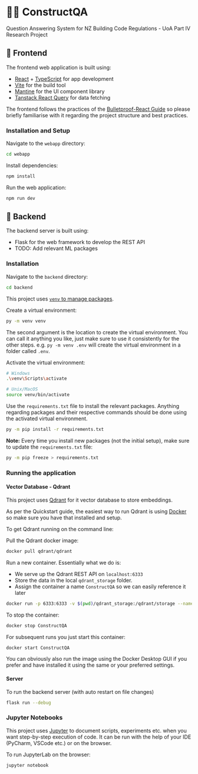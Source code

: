 # 👷‍♂️ ConstructQA

Question Answering System for NZ Building Code Regulations - UoA Part IV Research Project

## 🎨 Frontend 

The frontend web application is built using:
- [React](https://react.dev/) + [TypeScript](https://www.typescriptlang.org/docs/handbook/react.html) for app development
- [Vite](https://vitejs.dev/) for the build tool
- [Mantine](https://mantine.dev/) for the UI component library
- [Tanstack React Query](https://tanstack.com/query/latest/docs/react/overview) for data fetching

The frontend follows the practices of the [Bulletproof-React Guide](https://github.com/alan2207/bulletproof-react/tree/master)
so please briefly familiarise with it regarding the project structure and best practices.

### Installation and Setup

Navigate to the `webapp` directory:

```bash
cd webapp
```

Install dependencies:

```bash
npm install
```

Run the web application:
```bash
npm run dev
```

## 🔢 Backend

The backend server is built using:
- Flask for the web framework to develop the REST API
- TODO: Add relevant ML packages

### Installation

Navigate to the `backend` directory:

```bash
cd backend
```

This project uses [`venv` to manage packages](https://packaging.python.org/en/latest/guides/installing-using-pip-and-virtual-environments/#creating-a-virtual-environment).

Create a virtual environment:

```bash
py -m venv venv
```
The second argument is the location to create the virtual environment. You can call it anything you like, just make sure
to use it consistently for the other steps. e.g. `py -m venv .env` will create the virtual environment in a folder called `.env`.

Activate the virtual environment:

```bash
# Windows
.\venv\Scripts\activate

# Unix/MacOS
source venv/bin/activate
```

Use the `requirements.txt` file to install the relevant packages. Anything regarding packages and their respective commands  should be done using the activated virtual environment.
```bash
py -m pip install -r requirements.txt
```

**Note:** Every time you install new packages (not the initial setup), make sure to update the `requirements.txt` file:

```bash
py -m pip freeze > requirements.txt
```

### Running the application

#### Vector Database - Qdrant

This project uses [Qdrant](https://qdrant.tech/) for it vector database to store embeddings. 

As per the Quickstart guide, the easiest way to run Qdrant is using [Docker](https://docs.docker.com/get-docker/) so make
sure you have that installed and setup.

To get Qdrant running on the command line:

Pull the Qdrant docker image:
```bash
docker pull qdrant/qdrant
```

Run a new container. Essentially what we do is:
- We serve up the Qdrant REST API on `localhost:6333`
- Store the data in the local `qdrant_storage` folder.
- Assign the container a name `ConstructQA` so we can easily reference it later
```bash
docker run -p 6333:6333 -v $(pwd)/qdrant_storage:/qdrant/storage --name ConstructQA qdrant/qdrant
```

To stop the container:
```bash
docker stop ConstructQA
```

For subsequent runs you just start this container:
```bash
docker start ConstructQA
```

You can obviously also run the image using the Docker Desktop GUI if you prefer and have installed it using the same or your preferred settings.

#### Server

To run the backend server (with auto restart on file changes)
```bash
flask run --debug
```

### Jupyter Notebooks

This project uses [Jupyter](https://jupyter.org/) to document scripts, experiments etc. when you want 
step-by-step execution of code. It can be run with the help of your IDE (PyCharm, VSCode etc.) or on the browser.

To run JupyterLab on the browser:
```bash
jupyter notebook
```

